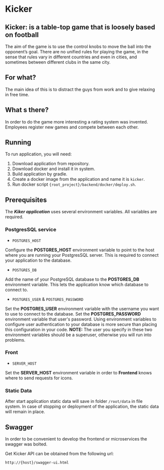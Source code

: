 # Kicker

## Kicker:  is a table-top game that is loosely based on football

The aim of the game is to use the control knobs to move the ball into the 
opponent’s goal. There are no unified rules for playing the game, in the 
sense that rules vary in different countries and even in cities, and sometimes
between different clubs in the same city.

## For what?

The main idea of this is to distract the guys from work and to give relaxing in 
free time.

## What s there?

In order to do the game more interesting a rating system was invented. Employees 
register new games and compete between each other. 

## Running

To run application, you will need:
 1) Download application from repository.
 2) Download docker and install it in system.
 3) Build application by gradle.
 4) Create a docker image from the application and name it is `kicker`.
 5) Run docker script `{root_project}/backend/docker/deploy.sh`.

## Prerequisites

The **_Kiker application_** uses several environment variables. All variables are required.

### PostgresSQL service

* `POSTGRES_HOST`

Configure the **POSTGRES_HOST** environment variable to point to the host where 
you are running your PostgresSQL server. This is required to connect your 
application to the database.

* `POSTGRES_DB`

Add the name of your PostgreSQL database to the **POSTGRES_DB** environment 
variable. This lets the application know which database to connect to.

* `POSTGRES_USER` & `POSTGRES_PASSWORD`

Set the **POSTGRES_USER** environment variable with the username you want to 
use to connect to the database.  Set the **POSTGRES_PASSWORD** environment 
variable that user's password. Using environment variables to configure user 
authentication to your database is more secure than placing this configuration 
in your code. **NOTE:** The user you specify in these two environment variables
should be a superuser, otherwise you will run into problems.

### Front

* `SERVER_HOST`

Set the **SERVER_HOST** environment variable in order to **Frontend** knows where to 
send requests for icons. 

### Static Data
After start application static data will save in folder `/root/data` in file system.
In case of stopping or deployment of the application, the static data will 
remain in place.

## Swagger
In order to be convenient to develop the frontend or microservices the swagger 
was bolted.

Get Kicker API can be obtained from the following url:

`http://{host}/swagger-ui.html`
